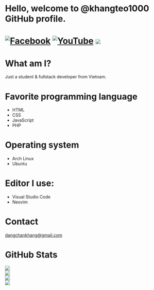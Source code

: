 # Hello, welcome to @khangteo1000 GitHub profile.
[![Facebook](https://img.shields.io/badge/Facebook-%231877F2.svg?style=for-the-badge&logo=Facebook&logoColor=white)](https://www.facebook.com/khang.teo.7355/) [![YouTube](https://img.shields.io/badge/YouTube-%23FF0000.svg?style=for-the-badge&logo=YouTube&logoColor=white)](https://www.youtube.com/khangteo) ![](https://img.shields.io/badge/Cyprus%20Lucastero%235445-%237289DA.svg?logo=discord&logoColor=white)
===============================================================
# What am I?
Just a student & fullstack developer from Vietnam.

# Favorite programming language
- HTML
- CSS
- JavaScript
- PHP

# Operating system
- Arch Linux
- Ubuntu

# Editor I use:
- Visual Studio Code
- Neovim

# Contact
dangchankhang@gmail.com

# GitHub Stats
![](https://github-readme-stats.vercel.app/api?username=khangteo1000&theme=blueberry)<br/>
![](https://github-readme-streak-stats.herokuapp.com/?user=khangteo1000&theme=blueberry&hide_border=false)<br/>
![](https://github-readme-stats.vercel.app/api/top-langs/?username=khangteo1000&theme=blueberry&hide_border=false&include_all_commits=false&count_private=false&layout=compact)<br/>
[![](https://visitcount.itsvg.in/api?id=khangteo1000&label=Profile%20Views&pretty=true)](https://visitcount.itsvg.in)
